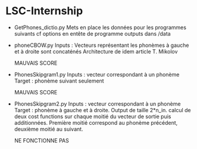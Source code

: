 # LSC-Internship

- GetPhones_dictio.py
    Mets en place les données pour les programmes suivants
    cf options en entête de programme
    outputs dans /data

- phoneCBOW.py
    Inputs : Vecteurs représentant les phonèmes à gauche et à droite sont concaténés
    Architecture de idem article T. Mikolov
    
    MAUVAIS SCORE
    
- PhonesSkipgram1.py
    Inputs : vecteur correspondant à un phonème
    Target : phonème suivant seulement
    
    MAUVAIS SCORE
    
- PhonesSkipgram2.py
    Inputs : vecteur correspondant à un phonème
    Target : phonème à gauche et à droite. 
    Output de taille 2*n_in. 
    calcul de deux cost functions sur chaque moitié du vecteur de sortie puis additionnées. 
    Première moitié correspond au phonème précédent, deuxième moitié au suivant. 
    
    NE FONCTIONNE PAS
